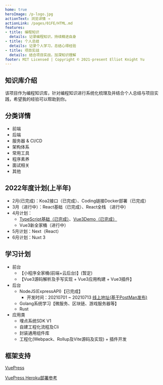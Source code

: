 ```yaml
---
home: true
heroImage: /p-logo.jpg
actionText: 浏览详情 →
actionLink: /pages/01FE/HTML.md
features:
- title: 编程知识
  details: 记录编程知识，持续精进自身
- title: 个人总结
  details: 记录个人学习，总结心得经验
- title: 项目实战
  details: 结合项目实战，加深知识理解
footer: MIT Licensed | Copyright © 2021-present Elliot Knight Yu
---
```


## 知识库介绍
该项目作为编程知识库，针对编程知识进行系统化梳理及并结合个人总结与项目实践，希望我的经验可以帮助到你。

## 分类详情
- 前端
- 后端
- 服务器 & CI/CD
- 架构体系
- 常用工具
- 程序素养
- 面试相关
- 其他

## 2022年度计划(上半年)
- 2月(已完成)：Koa2接口（已完成）、Coding链接Docker部署（已完成）
- 3月（进行中）：React基础（已完成）、React全栈 （进行中）
- 4月计划：
  - [TypeScript基础（已完成）](https://gitee.com/Elliot-Devil/typescript-learn)、[Vue3Demo（已完成）](https://gitee.com/Elliot-Devil/vuepress-knowledge)
  - Vue3新全家桶（进行中）
- 5月计划：Next（React） 
- 6月计划：Nuxt 3


## 学习计划
- 前台
  - 【小程序全家桶(前端+云后台)】(暂定)
  - 【Vue3源码解析及手写实现 + Vue3应用构建 + Vue3插件】
- 后台
  - NodeJS(ExpressAPI)【已完成】
     - 开发时间：20210701 ~ 20210713 [线上地址(基于PostMan发布)](https://documenter.getpostman.com/view/3694200/Tzm8Fb1G#542ba7a3-c910-4076-b1a1-7bbbc61bfb86)
  - Golang系统学习【微服务、区块链、游戏服务器等】
  - Rust
- 应用类
  - 埋点系统SDK V1
  - 自建工程化流程及Cli
  - 封装通用组件库
  - 工程化(Webpack、Rollup及Vite源码及实现) + 插件开发

[comment]: <> (## 更新日志)
[comment]: <> (知识库更新记录时间顺序)
[comment]: <> (- 20210629 Init VuePress：)
[comment]: <> (  - 初始化项目并部署至Heroku)
[comment]: <> (  - 将代码放置在Gitee上托管&#40;私有库&#41;)
[comment]: <> (- 20210701 更新：计划发布List)
[comment]: <> (  - 前端（CSS、JavaScript及工程化计划发布列表）)
[comment]: <> (  - 后端（NodeJS、Golang）)
[comment]: <> (- 20210702 更新：MongoDB&#40;基于开发 ExpressAPI 项目获知的可用链接&#41;)
[comment]: <> (- 20210705 更新：2021年下半年学习计划)
[comment]: <> (- 20210713 更新：ExpressAPI接口系统开发时间及链接更新)
[comment]: <> (- 20210714 更新：前端面试题、更新学习计划&#40;根据实用等级优先级排序&#41;)
[comment]: <> (- 20210715 更新：PostMan软件更新及接口整理、更新新版NodeJSAPI线上接口文档)
[comment]: <> (- 20210730 更新：HTML规范、CSS规范)




## 框架支持
[VuePress](https://vuepress.vuejs.org/zh/)

[VuePress Heroku部署参考](https://vuepress.vuejs.org/zh/guide/deploy.html#heroku)
